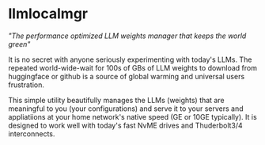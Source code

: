 # llmlocalmgr

_"The performance optimized LLM weights manager that keeps the world green"_

It is no secret with anyone seriously experimenting with today's LLMs.   The repeated world-wide-wait for 100s of GBs of LLM weights to download from huggingface or github is a source of global warming and universal users frustration.

This simple utility beautifully manages the LLMs (weights) that are meaningful to you (your configurations) and serve it to your servers and appliatiions at your home network's native speed (GE or 10GE typically).  It is designed to work  well with today's fast NvME drives and Thuderbolt3/4 interconnects. 
